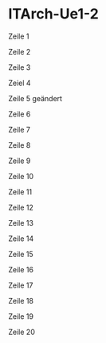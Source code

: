# ITArch-Ue1-2
Zeile 1

Zeile 2 

Zeile 3

Zeiel 4

Zeile 5 geändert

Zeile 6

Zeile 7

Zeile 8

Zeile 9

Zeile 10

Zeile 11

Zeile 12

Zeile 13

Zeile 14

Zeile 15

Zeile 16

Zeile 17

Zeile 18

Zeile 19

Zeile 20
